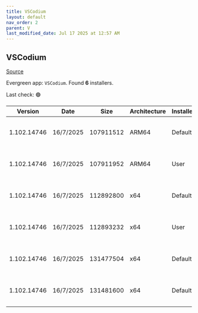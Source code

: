 ```yaml
---
title: VSCodium
layout: default
nav_order: 2
parent: V
last_modified_date: Jul 17 2025 at 12:57 AM
---
```


## VSCodium

[Source](https://vscodium.com)

Evergreen app: `VSCodium`. Found **6** installers.

Last check: 🟢

| Version     | Date      | Size      | Architecture | InstallerType | Type | URI                                                                                                                                                                                                                                  |
| ----------- | --------- | --------- | ------------ | ------------- | ---- | ------------------------------------------------------------------------------------------------------------------------------------------------------------------------------------------------------------------------------------ |
| 1.102.14746 | 16/7/2025 | 107911512 | ARM64        | Default       | exe  | [https://github.com/VSCodium/vscodium/releases/download/1.102.14746/VSCodiumSetup-arm64-1.102.14746.exe](https://github.com/VSCodium/vscodium/releases/download/1.102.14746/VSCodiumSetup-arm64-1.102.14746.exe)                     |
| 1.102.14746 | 16/7/2025 | 107911952 | ARM64        | User          | exe  | [https://github.com/VSCodium/vscodium/releases/download/1.102.14746/VSCodiumUserSetup-arm64-1.102.14746.exe](https://github.com/VSCodium/vscodium/releases/download/1.102.14746/VSCodiumUserSetup-arm64-1.102.14746.exe)             |
| 1.102.14746 | 16/7/2025 | 112892800 | x64          | Default       | exe  | [https://github.com/VSCodium/vscodium/releases/download/1.102.14746/VSCodiumSetup-x64-1.102.14746.exe](https://github.com/VSCodium/vscodium/releases/download/1.102.14746/VSCodiumSetup-x64-1.102.14746.exe)                         |
| 1.102.14746 | 16/7/2025 | 112893232 | x64          | User          | exe  | [https://github.com/VSCodium/vscodium/releases/download/1.102.14746/VSCodiumUserSetup-x64-1.102.14746.exe](https://github.com/VSCodium/vscodium/releases/download/1.102.14746/VSCodiumUserSetup-x64-1.102.14746.exe)                 |
| 1.102.14746 | 16/7/2025 | 131477504 | x64          | Default       | msi  | [https://github.com/VSCodium/vscodium/releases/download/1.102.14746/VSCodium-x64-1.102.14746.msi](https://github.com/VSCodium/vscodium/releases/download/1.102.14746/VSCodium-x64-1.102.14746.msi)                                   |
| 1.102.14746 | 16/7/2025 | 131481600 | x64          | Default       | msi  | [https://github.com/VSCodium/vscodium/releases/download/1.102.14746/VSCodium-x64-updates-disabled-1.102.14746.msi](https://github.com/VSCodium/vscodium/releases/download/1.102.14746/VSCodium-x64-updates-disabled-1.102.14746.msi) |
